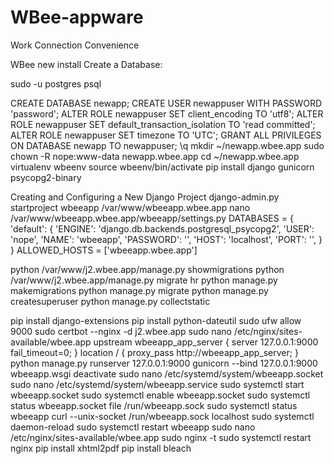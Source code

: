 # WBee-appware
Work Connection Convenience

WBee new install
Create a Database:

sudo -u postgres psql

CREATE DATABASE newapp;
CREATE USER newappuser WITH PASSWORD 'password';
ALTER ROLE newappuser SET client_encoding TO 'utf8';
ALTER ROLE newappuser SET default_transaction_isolation TO 'read committed';
ALTER ROLE newappuser SET timezone TO 'UTC';
GRANT ALL PRIVILEGES ON DATABASE  newapp TO  newappuser;
\q
mkdir ~/newapp.wbee.app
sudo chown -R nope:www-data newapp.wbee.app
cd ~/newapp.wbee.app
virtualenv wbeenv
source wbeenv/bin/activate
pip install django gunicorn psycopg2-binary

Creating and Configuring a New Django Project
django-admin.py startproject wbeeapp /var/www/wbeeapp.wbee.app
nano /var/www/wbeeapp.wbee.app/wbeeapp/settings.py
DATABASES = {
    'default': {
        'ENGINE': 'django.db.backends.postgresql_psycopg2',
        'USER': 'nope',
        'NAME': 'wbeeapp',
        'PASSWORD': '',
        'HOST': 'localhost',
        'PORT': '',
    }
}
ALLOWED_HOSTS = ['wbeeapp.wbee.app']

python /var/www/j2.wbee.app/manage.py showmigrations
python /var/www/j2.wbee.app/manage.py migrate hr
python manage.py makemigrations
python manage.py migrate
python manage.py createsuperuser
python manage.py collectstatic

pip install django-extensions
pip install python-dateutil
sudo ufw allow 9000
sudo certbot --nginx -d j2.wbee.app
sudo nano /etc/nginx/sites-available/wbee.app
upstream wbeeapp_app_server {
    server 127.0.0.1:9000 fail_timeout=0;
}
location / {
proxy_pass http://wbeeapp_app_server;
} 
python manage.py runserver 127.0.0.1:9000
gunicorn --bind 127.0.0.1:9000 wbeeapp.wsgi
deactivate
sudo nano /etc/systemd/system/wbeeapp.socket
sudo nano /etc/systemd/system/wbeeapp.service
sudo systemctl start wbeeapp.socket
sudo systemctl enable wbeeapp.socket
sudo systemctl status wbeeapp.socket
file /run/wbeeapp.sock
sudo systemctl status wbeeapp
curl --unix-socket /run/wbeeapp.sock localhost
sudo systemctl daemon-reload
sudo systemctl restart wbeeapp
sudo nano /etc/nginx/sites-available/wbee.app
sudo nginx -t
sudo systemctl restart nginx
pip install xhtml2pdf
pip install bleach
